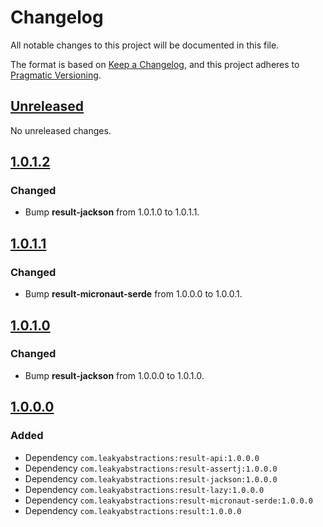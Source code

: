 
# Changelog

All notable changes to this project will be documented in this file.

The format is based on [Keep a Changelog](https://keepachangelog.com/en/1.1.0/),
and this project adheres to [Pragmatic Versioning](https://pragver.github.io/spec/1.0.0.0.html).


## [Unreleased]

No unreleased changes.


## [1.0.1.2]

### Changed

- Bump **result-jackson** from 1.0.1.0 to 1.0.1.1.


## [1.0.1.1]

### Changed

- Bump **result-micronaut-serde** from 1.0.0.0 to 1.0.0.1.


## [1.0.1.0]

### Changed

- Bump **result-jackson** from 1.0.0.0 to 1.0.1.0.


## [1.0.0.0]

### Added

- Dependency `com.leakyabstractions:result-api:1.0.0.0`
- Dependency `com.leakyabstractions:result-assertj:1.0.0.0`
- Dependency `com.leakyabstractions:result-jackson:1.0.0.0`
- Dependency `com.leakyabstractions:result-lazy:1.0.0.0`
- Dependency `com.leakyabstractions:result-micronaut-serde:1.0.0.0`
- Dependency `com.leakyabstractions:result:1.0.0.0`


[Unreleased]: https://github.com/LeakyAbstractions/result-bom/compare/main...develop
[1.0.0.0]: https://github.com/LeakyAbstractions/result-bom/releases/tag/1.0.0.0
[1.0.1.0]: https://github.com/LeakyAbstractions/result-bom/releases/tag/1.0.1.0
[1.0.1.1]: https://github.com/LeakyAbstractions/result-bom/releases/tag/1.0.1.1
[1.0.1.2]: https://github.com/LeakyAbstractions/result-bom/releases/tag/1.0.1.2
